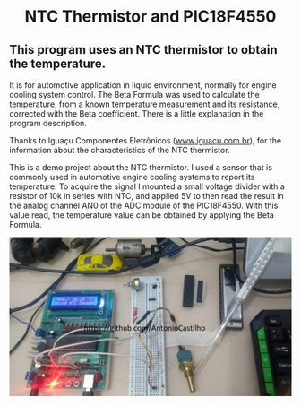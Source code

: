 
# <h1 align="center"> NTC Thermistor and PIC18F4550

## This program uses an NTC thermistor to obtain the temperature.

It is for automotive application in liquid environment, normally for engine cooling system control.
The Beta Formula was used to calculate the temperature, from a known temperature measurement and its resistance, corrected with the Beta coefficient.
There is a little explanation in the program description.

Thanks to Iguaçu Componentes Eletrônicos (www.iguacu.com.br), for the information about the characteristics of the NTC thermistor.


 This is a demo project about the NTC thermistor. I used a sensor that is commonly used in automotive engine cooling systems to report its temperature.
To acquire the signal I mounted a small voltage divider with a resistor of 10k in series with NTC, and applied 5V to then read the result in the analog channel AN0 of the ADC module of the PIC18F4550.
With this value read, the temperature value can be obtained by applying the Beta Formula.

![Setup NTC Thermistor](https://github.com/AntonioCastilho/PIC18F4550/blob/main/ECTsensor.X/Thermistor_PIC.jpg?raw=true)
